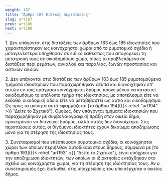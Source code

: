 ```yaml
---
weight: 187
title: "Άρθρο 187 Ειδικές περιπτώσεις"
slug: art187
prev: art186
next: art188
---
```


1\. Δεν υπάγονται στις διατάξεις των άρθρων 183 έως 185 ιδιοκτησίες που χαρακτηρίστηκαν ως κοινόχρηστοι χώροι από το ρυμοτομικό σχέδιο ή μεταγενέστερα υπήχθησαν σε ειδικό καθεστώς που απαγορεύει τη μετατροπή τους σε οικοδομήσιμο χώρο, όπως το προβλεπόμενο σε διατάξεις περί ρεμάτων, αιγιαλού και παραλίας, ζωνών προστασίας και αστικών αλσών.

2\. Δεν υπάγονται στις διατάξεις των άρθρων 183 έως 185 ρυμοτομούμενα τμήματα ιδιοκτησιών που παραχωρήθηκαν άτυπα και διανοίχτηκαν επ' αυτών εν τοις πράγμασι κοινόχρηστοι δρόμοι, προκειμένου να καταστεί οικοδομήσιμο το υπόλοιπο τμήμα της ιδιοκτησίας, με αποτέλεσμα είτε να εκδοθεί οικοδομική άδεια είτε να μεταβιβαστεί ως άρτιο και οικοδομήσιμο. Ως προς τα ακίνητα αυτά εφαρμόζεται [το άρθρο 194]({{< relref "art194" >}} "Δείτε το Σχετικό"). Ομοίως, δεν υπάγονται τμήματα ιδιοκτησιών που παραχωρήθηκαν με συμβολαιογραφική πράξη στον οικείο δήμο, προκειμένου να διανοιγεί δρόμος, αλλά αυτός δεν διανοίχτηκε. Στις περιπτώσεις αυτές, οι θιγόμενοι ιδιοκτήτες έχουν δικαίωμα αποζημίωσης μόνο για τη στέρηση της ιδιοκτησίας τους.

3\. Συνεταιρισμοί που επέσπευσαν ρυμοτομικά σχέδια, οι κοινόχρηστοι χώροι των οποίων περιήλθαν αυτοδίκαια στους δήμους, σύμφωνα με [το άρθρο 193]({{< relref "art193" >}} "Δείτε το Σχετικό"), είναι υπόχρεοι για την αποζημίωση ιδιοκτητών, των οποίων οι ιδιοκτησίες εντάχθηκαν στο σχέδιο ως κοινόχρηστοι χώροι, για τη στέρηση της ιδιοκτησίας τους. Αν ο συνεταιρισμός έχει διαλυθεί, στις υποχρεώσεις του υπεισέρχεται ο οικείος δήμος.


